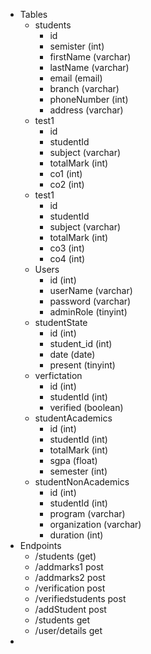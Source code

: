 - Tables
	- students
		- id
		- semister (int)
		- firstName (varchar)
		- lastName (varchar)
		- email (email)
		- branch (varchar)
		- phoneNumber (int)
		- address (varchar)
	- test1
		- id
		- studentId
		- subject (varchar)
		- totalMark (int)
		- co1 (int)
		- co2 (int)
	- test1
		- id
		- studentId
		- subject (varchar)
		- totalMark (int)
		- co3 (int)
		- co4 (int)
	- Users
		- id (int)
		- userName (varchar)
		- password (varchar)
		- adminRole (tinyint)
	- studentState
		- id (int)
		- student_id (int)
		- date (date)
		- present (tinyint)
	- verfictation
		- id (int)
		- studentId (int)
		- verified (boolean)
	- studentAcademics
		- id (int)
		- studentId (int)
		- totalMark (int)
		- sgpa (float)
		- semester (int)
	- studentNonAcademics
		- id (int)
		- studentId (int)
		- program (varchar)
		- organization (varchar)
		- duration (int)
- Endpoints
	- /students (get)
	- /addmarks1  post
	- /addmarks2  post
	- /verification post
	- /verifiedstudents post
	- /addStudent post
	- /students get
	- /user/details get
-